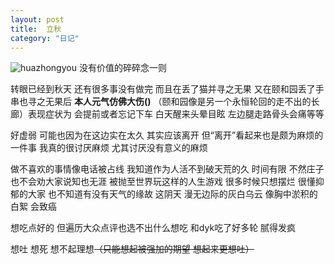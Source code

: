 ```yaml
---
layout: post
title:  立秋
category: "日记"
---
```

![huazhongyou](颐和园画中游.png)
没有价值的碎碎念一则

转眼已经到秋天 还有很多事没有做完 而且在丢了猫并寻之无果 又在颐和园丢了手串也寻之无果后 **本人元气仿佛大伤()** （颐和园像是另一个永恒轮回的走不出的长廊）表现症状为 会提前或者忘记下车 白天醒来头晕目眩 左边腿走路骨头会痛等等

好虚弱 可能也因为在这边实在太久 其实应该离开 但“离开”看起来也是颇为麻烦的一件事 我真的很讨厌麻烦 尤其讨厌没有意义的麻烦 

做不喜欢的事情像电话被占线 我知道作为人活不到破天荒的久 时间有限 不然庄子也不会劝大家说知也无涯 被抛至世界玩这样的人生游戏 很多时候只想摆烂 很懂抑郁的大家 也不知道有没有天气的缘故 这阴天 漫无边际的灰白乌云 像胸中淤积的白絮 会致癌

想吃点好的 但遍历大众点评也选不出什么想吃 和dyk吃了好多轮 腻得发疯 

想吐 想死 想不起理想~~（只能想起被强加的期望 想起来更想吐）~~